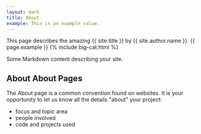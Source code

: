 ```yaml
---
layout: dark
title: About
example: This is an example value.
---
```

This page describes the amazing {{ site.title }} by {{ site.author.name }}.
{{ page.example }}
{% include big-cat.html %}

Some Markdown content describing your site.

## About About Pages

The About page is a common convention found on websites.
It is your opportunity to let us know all the details "about" your project:

- focus and topic area
- people involved
- code and projects used
